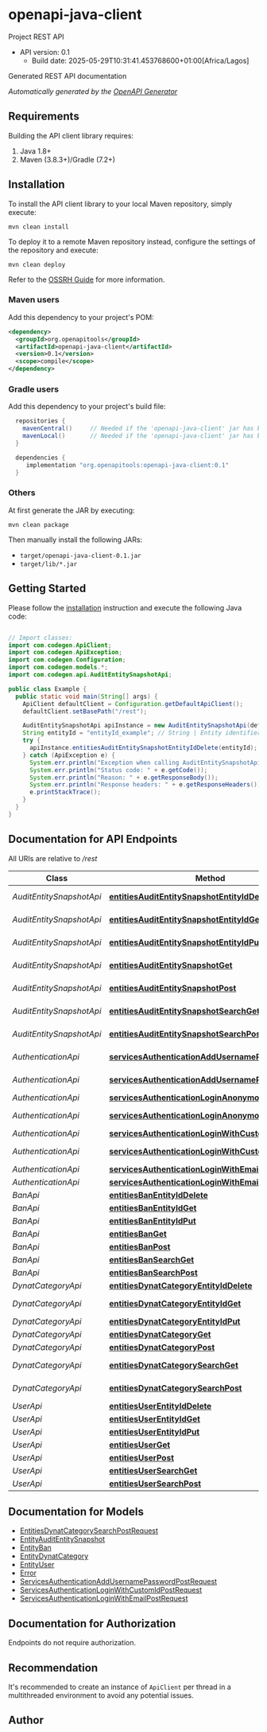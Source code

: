 # openapi-java-client

Project REST API
- API version: 0.1
  - Build date: 2025-05-29T10:31:41.453768600+01:00[Africa/Lagos]

Generated REST API documentation


*Automatically generated by the [OpenAPI Generator](https://openapi-generator.tech)*


## Requirements

Building the API client library requires:
1. Java 1.8+
2. Maven (3.8.3+)/Gradle (7.2+)

## Installation

To install the API client library to your local Maven repository, simply execute:

```shell
mvn clean install
```

To deploy it to a remote Maven repository instead, configure the settings of the repository and execute:

```shell
mvn clean deploy
```

Refer to the [OSSRH Guide](http://central.sonatype.org/pages/ossrh-guide.html) for more information.

### Maven users

Add this dependency to your project's POM:

```xml
<dependency>
  <groupId>org.openapitools</groupId>
  <artifactId>openapi-java-client</artifactId>
  <version>0.1</version>
  <scope>compile</scope>
</dependency>
```

### Gradle users

Add this dependency to your project's build file:

```groovy
  repositories {
    mavenCentral()     // Needed if the 'openapi-java-client' jar has been published to maven central.
    mavenLocal()       // Needed if the 'openapi-java-client' jar has been published to the local maven repo.
  }

  dependencies {
     implementation "org.openapitools:openapi-java-client:0.1"
  }
```

### Others

At first generate the JAR by executing:

```shell
mvn clean package
```

Then manually install the following JARs:

* `target/openapi-java-client-0.1.jar`
* `target/lib/*.jar`

## Getting Started

Please follow the [installation](#installation) instruction and execute the following Java code:

```java

// Import classes:
import com.codegen.ApiClient;
import com.codegen.ApiException;
import com.codegen.Configuration;
import com.codegen.models.*;
import com.codegen.api.AuditEntitySnapshotApi;

public class Example {
  public static void main(String[] args) {
    ApiClient defaultClient = Configuration.getDefaultApiClient();
    defaultClient.setBasePath("/rest");

    AuditEntitySnapshotApi apiInstance = new AuditEntitySnapshotApi(defaultClient);
    String entityId = "entityId_example"; // String | Entity identifier
    try {
      apiInstance.entitiesAuditEntitySnapshotEntityIdDelete(entityId);
    } catch (ApiException e) {
      System.err.println("Exception when calling AuditEntitySnapshotApi#entitiesAuditEntitySnapshotEntityIdDelete");
      System.err.println("Status code: " + e.getCode());
      System.err.println("Reason: " + e.getResponseBody());
      System.err.println("Response headers: " + e.getResponseHeaders());
      e.printStackTrace();
    }
  }
}

```

## Documentation for API Endpoints

All URIs are relative to */rest*

Class | Method | HTTP request | Description
------------ | ------------- | ------------- | -------------
*AuditEntitySnapshotApi* | [**entitiesAuditEntitySnapshotEntityIdDelete**](docs/AuditEntitySnapshotApi.md#entitiesAuditEntitySnapshotEntityIdDelete) | **DELETE** /entities/audit_EntitySnapshot/{entityId} | Deletes the entity: audit_EntitySnapshot
*AuditEntitySnapshotApi* | [**entitiesAuditEntitySnapshotEntityIdGet**](docs/AuditEntitySnapshotApi.md#entitiesAuditEntitySnapshotEntityIdGet) | **GET** /entities/audit_EntitySnapshot/{entityId} | Gets a single entity by identifier: audit_EntitySnapshot
*AuditEntitySnapshotApi* | [**entitiesAuditEntitySnapshotEntityIdPut**](docs/AuditEntitySnapshotApi.md#entitiesAuditEntitySnapshotEntityIdPut) | **PUT** /entities/audit_EntitySnapshot/{entityId} | Updates the entity: audit_EntitySnapshot
*AuditEntitySnapshotApi* | [**entitiesAuditEntitySnapshotGet**](docs/AuditEntitySnapshotApi.md#entitiesAuditEntitySnapshotGet) | **GET** /entities/audit_EntitySnapshot | Gets a list of entities: audit_EntitySnapshot
*AuditEntitySnapshotApi* | [**entitiesAuditEntitySnapshotPost**](docs/AuditEntitySnapshotApi.md#entitiesAuditEntitySnapshotPost) | **POST** /entities/audit_EntitySnapshot | Creates new entity: audit_EntitySnapshot
*AuditEntitySnapshotApi* | [**entitiesAuditEntitySnapshotSearchGet**](docs/AuditEntitySnapshotApi.md#entitiesAuditEntitySnapshotSearchGet) | **GET** /entities/audit_EntitySnapshot/search | Find entities by filter conditions: audit_EntitySnapshot
*AuditEntitySnapshotApi* | [**entitiesAuditEntitySnapshotSearchPost**](docs/AuditEntitySnapshotApi.md#entitiesAuditEntitySnapshotSearchPost) | **POST** /entities/audit_EntitySnapshot/search | Find entities by filter conditions: audit_EntitySnapshot
*AuthenticationApi* | [**servicesAuthenticationAddUsernamePasswordGet**](docs/AuthenticationApi.md#servicesAuthenticationAddUsernamePasswordGet) | **GET** /services/authentication/addUsernamePassword | authentication#addUsernamePassword
*AuthenticationApi* | [**servicesAuthenticationAddUsernamePasswordPost**](docs/AuthenticationApi.md#servicesAuthenticationAddUsernamePasswordPost) | **POST** /services/authentication/addUsernamePassword | authentication#addUsernamePassword
*AuthenticationApi* | [**servicesAuthenticationLoginAnonymouslyGet**](docs/AuthenticationApi.md#servicesAuthenticationLoginAnonymouslyGet) | **GET** /services/authentication/loginAnonymously | authentication#loginAnonymously
*AuthenticationApi* | [**servicesAuthenticationLoginAnonymouslyPost**](docs/AuthenticationApi.md#servicesAuthenticationLoginAnonymouslyPost) | **POST** /services/authentication/loginAnonymously | authentication#loginAnonymously
*AuthenticationApi* | [**servicesAuthenticationLoginWithCustomIdGet**](docs/AuthenticationApi.md#servicesAuthenticationLoginWithCustomIdGet) | **GET** /services/authentication/loginWithCustomId | authentication#loginWithCustomId
*AuthenticationApi* | [**servicesAuthenticationLoginWithCustomIdPost**](docs/AuthenticationApi.md#servicesAuthenticationLoginWithCustomIdPost) | **POST** /services/authentication/loginWithCustomId | authentication#loginWithCustomId
*AuthenticationApi* | [**servicesAuthenticationLoginWithEmailGet**](docs/AuthenticationApi.md#servicesAuthenticationLoginWithEmailGet) | **GET** /services/authentication/loginWithEmail | authentication#loginWithEmail
*AuthenticationApi* | [**servicesAuthenticationLoginWithEmailPost**](docs/AuthenticationApi.md#servicesAuthenticationLoginWithEmailPost) | **POST** /services/authentication/loginWithEmail | authentication#loginWithEmail
*BanApi* | [**entitiesBanEntityIdDelete**](docs/BanApi.md#entitiesBanEntityIdDelete) | **DELETE** /entities/Ban/{entityId} | Deletes the entity: Ban
*BanApi* | [**entitiesBanEntityIdGet**](docs/BanApi.md#entitiesBanEntityIdGet) | **GET** /entities/Ban/{entityId} | Gets a single entity by identifier: Ban
*BanApi* | [**entitiesBanEntityIdPut**](docs/BanApi.md#entitiesBanEntityIdPut) | **PUT** /entities/Ban/{entityId} | Updates the entity: Ban
*BanApi* | [**entitiesBanGet**](docs/BanApi.md#entitiesBanGet) | **GET** /entities/Ban | Gets a list of entities: Ban
*BanApi* | [**entitiesBanPost**](docs/BanApi.md#entitiesBanPost) | **POST** /entities/Ban | Creates new entity: Ban
*BanApi* | [**entitiesBanSearchGet**](docs/BanApi.md#entitiesBanSearchGet) | **GET** /entities/Ban/search | Find entities by filter conditions: Ban
*BanApi* | [**entitiesBanSearchPost**](docs/BanApi.md#entitiesBanSearchPost) | **POST** /entities/Ban/search | Find entities by filter conditions: Ban
*DynatCategoryApi* | [**entitiesDynatCategoryEntityIdDelete**](docs/DynatCategoryApi.md#entitiesDynatCategoryEntityIdDelete) | **DELETE** /entities/dynat_Category/{entityId} | Deletes the entity: dynat_Category
*DynatCategoryApi* | [**entitiesDynatCategoryEntityIdGet**](docs/DynatCategoryApi.md#entitiesDynatCategoryEntityIdGet) | **GET** /entities/dynat_Category/{entityId} | Gets a single entity by identifier: dynat_Category
*DynatCategoryApi* | [**entitiesDynatCategoryEntityIdPut**](docs/DynatCategoryApi.md#entitiesDynatCategoryEntityIdPut) | **PUT** /entities/dynat_Category/{entityId} | Updates the entity: dynat_Category
*DynatCategoryApi* | [**entitiesDynatCategoryGet**](docs/DynatCategoryApi.md#entitiesDynatCategoryGet) | **GET** /entities/dynat_Category | Gets a list of entities: dynat_Category
*DynatCategoryApi* | [**entitiesDynatCategoryPost**](docs/DynatCategoryApi.md#entitiesDynatCategoryPost) | **POST** /entities/dynat_Category | Creates new entity: dynat_Category
*DynatCategoryApi* | [**entitiesDynatCategorySearchGet**](docs/DynatCategoryApi.md#entitiesDynatCategorySearchGet) | **GET** /entities/dynat_Category/search | Find entities by filter conditions: dynat_Category
*DynatCategoryApi* | [**entitiesDynatCategorySearchPost**](docs/DynatCategoryApi.md#entitiesDynatCategorySearchPost) | **POST** /entities/dynat_Category/search | Find entities by filter conditions: dynat_Category
*UserApi* | [**entitiesUserEntityIdDelete**](docs/UserApi.md#entitiesUserEntityIdDelete) | **DELETE** /entities/User/{entityId} | Deletes the entity: User
*UserApi* | [**entitiesUserEntityIdGet**](docs/UserApi.md#entitiesUserEntityIdGet) | **GET** /entities/User/{entityId} | Gets a single entity by identifier: User
*UserApi* | [**entitiesUserEntityIdPut**](docs/UserApi.md#entitiesUserEntityIdPut) | **PUT** /entities/User/{entityId} | Updates the entity: User
*UserApi* | [**entitiesUserGet**](docs/UserApi.md#entitiesUserGet) | **GET** /entities/User | Gets a list of entities: User
*UserApi* | [**entitiesUserPost**](docs/UserApi.md#entitiesUserPost) | **POST** /entities/User | Creates new entity: User
*UserApi* | [**entitiesUserSearchGet**](docs/UserApi.md#entitiesUserSearchGet) | **GET** /entities/User/search | Find entities by filter conditions: User
*UserApi* | [**entitiesUserSearchPost**](docs/UserApi.md#entitiesUserSearchPost) | **POST** /entities/User/search | Find entities by filter conditions: User


## Documentation for Models

 - [EntitiesDynatCategorySearchPostRequest](docs/EntitiesDynatCategorySearchPostRequest.md)
 - [EntityAuditEntitySnapshot](docs/EntityAuditEntitySnapshot.md)
 - [EntityBan](docs/EntityBan.md)
 - [EntityDynatCategory](docs/EntityDynatCategory.md)
 - [EntityUser](docs/EntityUser.md)
 - [Error](docs/Error.md)
 - [ServicesAuthenticationAddUsernamePasswordPostRequest](docs/ServicesAuthenticationAddUsernamePasswordPostRequest.md)
 - [ServicesAuthenticationLoginWithCustomIdPostRequest](docs/ServicesAuthenticationLoginWithCustomIdPostRequest.md)
 - [ServicesAuthenticationLoginWithEmailPostRequest](docs/ServicesAuthenticationLoginWithEmailPostRequest.md)


<a id="documentation-for-authorization"></a>
## Documentation for Authorization

Endpoints do not require authorization.


## Recommendation

It's recommended to create an instance of `ApiClient` per thread in a multithreaded environment to avoid any potential issues.

## Author



